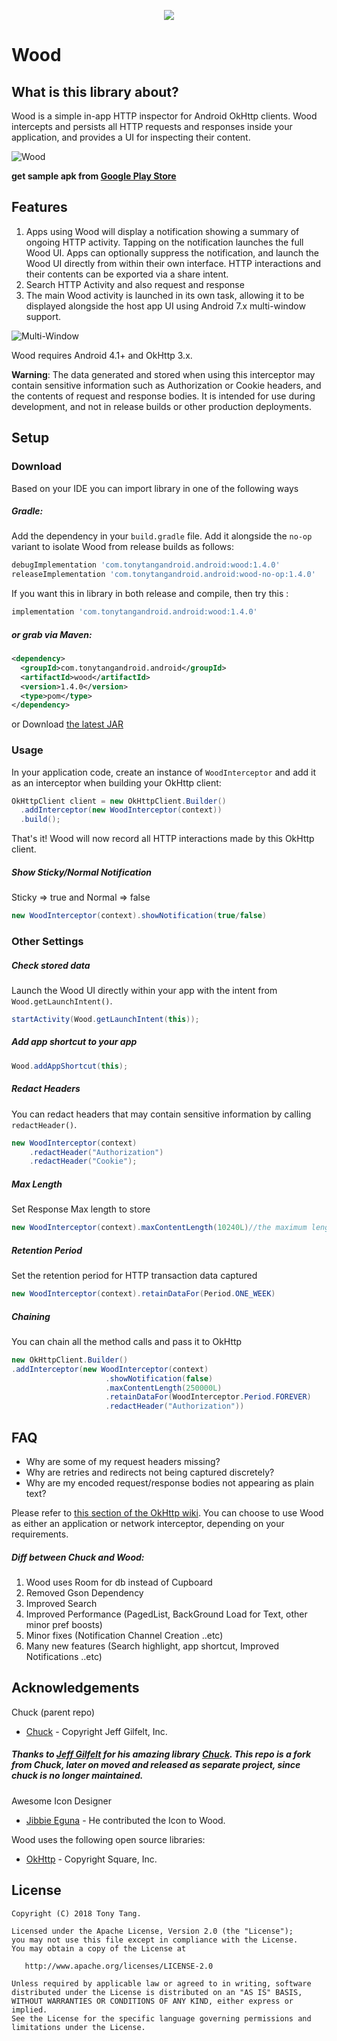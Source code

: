 <p align="center"><img src="https://raw.githubusercontent.com/TonyTangAndroid/Wood/master/LogoDesigns/logotype1.1.png"/></p>


# Wood

## What is this library about?
Wood is a simple in-app HTTP inspector for Android OkHttp clients. Wood intercepts and persists all HTTP requests and responses inside your application, and provides a UI for inspecting their content.

![Wood](assets/wood.gif)

**get sample apk from [Google Play Store][googlePlayStoreLink]**

## Features
1. Apps using Wood will display a notification showing a summary of ongoing HTTP activity. Tapping on the notification launches the full Wood UI. Apps can optionally suppress the notification, and launch the Wood UI directly from within their own interface. HTTP interactions and their contents can be exported via a share intent.
2. Search HTTP Activity and also request and response 
3. The main Wood activity is launched in its own task, allowing it to be displayed alongside the host app UI using Android 7.x multi-window support.

![Multi-Window](assets/multiwindow.gif) 

Wood requires Android 4.1+ and OkHttp 3.x.

**Warning**: The data generated and stored when using this interceptor may contain sensitive information such as Authorization or Cookie headers, and the contents of request and response bodies. It is intended for use during development, and not in release builds or other production deployments.

## Setup

### Download

Based on your IDE you can import library in one of the following ways

##### Gradle:
Add the dependency in your `build.gradle` file. Add it alongside the `no-op` variant to isolate Wood from release builds as follows:
```gradle
debugImplementation 'com.tonytangandroid.android:wood:1.4.0'
releaseImplementation 'com.tonytangandroid.android:wood-no-op:1.4.0'
```
If you want this in library in both release and compile, then try this : 
```gradle
implementation 'com.tonytangandroid.android:wood:1.4.0'
```


##### or grab via Maven:
```xml
<dependency>
  <groupId>com.tonytangandroid.android</groupId>
  <artifactId>wood</artifactId>
  <version>1.4.0</version>
  <type>pom</type>
</dependency>
```

or Download [the latest JAR][mavenAarDownload]

### Usage

In your application code, create an instance of `WoodInterceptor` and add it as an interceptor when building your OkHttp client:

```java
OkHttpClient client = new OkHttpClient.Builder()
  .addInterceptor(new WoodInterceptor(context))
  .build();
```

That's it! Wood will now record all HTTP interactions made by this OkHttp client.

##### Show Sticky/Normal Notification
Sticky => true and Normal => false
```java
new WoodInterceptor(context).showNotification(true/false)
```

### Other Settings
##### Check stored data
Launch the Wood UI directly within your app with the intent from `Wood.getLaunchIntent()`.
```java
startActivity(Wood.getLaunchIntent(this));
```

##### Add app shortcut to your app
```java
Wood.addAppShortcut(this);
```

##### Redact Headers
You can redact headers that may contain sensitive information by calling `redactHeader()`.
```java
new WoodInterceptor(context)
    .redactHeader("Authorization")
    .redactHeader("Cookie");
```

##### Max Length
Set Response Max length to store
```java
new WoodInterceptor(context).maxContentLength(10240L)//the maximum length (in bytes)
```

##### Retention Period
Set the retention period for HTTP transaction data captured
```java
new WoodInterceptor(context).retainDataFor(Period.ONE_WEEK)
```

##### Chaining
You can chain all the method calls and pass it to OkHttp
```java
new OkHttpClient.Builder()
.addInterceptor(new WoodInterceptor(context)
                     .showNotification(false)
                     .maxContentLength(250000L)
                     .retainDataFor(WoodInterceptor.Period.FOREVER)
                     .redactHeader("Authorization"))
```

## FAQ
- Why are some of my request headers missing?
- Why are retries and redirects not being captured discretely?
- Why are my encoded request/response bodies not appearing as plain text?

Please refer to [this section of the OkHttp wiki](https://github.com/square/okhttp/wiki/Interceptors#choosing-between-application-and-network-interceptors). You can choose to use Wood as either an application or network interceptor, depending on your requirements.

##### Diff between Chuck and Wood:
1. Wood uses Room for db instead of Cupboard
2. Removed Gson Dependency
3. Improved Search
4. Improved Performance (PagedList, BackGround Load for Text, other minor pref boosts)
5. Minor fixes (Notification Channel Creation ..etc)
6. Many new features (Search highlight, app shortcut, Improved Notifications ..etc)

## Acknowledgements
Chuck (parent repo)
- [Chuck][chuckLink] - Copyright Jeff Gilfelt, Inc.
##### Thanks to [Jeff Gilfelt][jgilfeltLink] for his amazing library [Chuck][chuckLink]. This repo is a fork from Chuck, later on moved and released as separate project, since chuck is no longer maintained.

Awesome Icon Designer
- [Jibbie Eguna][jbeguna04Link] - He contributed the Icon to Wood.

Wood uses the following open source libraries:
- [OkHttp][okhttpLink] - Copyright Square, Inc.

License
-------

    Copyright (C) 2018 Tony Tang.

    Licensed under the Apache License, Version 2.0 (the "License");
    you may not use this file except in compliance with the License.
    You may obtain a copy of the License at

       http://www.apache.org/licenses/LICENSE-2.0

    Unless required by applicable law or agreed to in writing, software
    distributed under the License is distributed on an "AS IS" BASIS,
    WITHOUT WARRANTIES OR CONDITIONS OF ANY KIND, either express or implied.
    See the License for the specific language governing permissions and
    limitations under the License.
    
[mavenAarDownload]: https://repo1.maven.org/maven2/com/tonytangandroid/android/wood/1.4.0/wood-1.4.0.aar
[googlePlayStoreLink]: https://play.google.com/store/apps/details?id=com.tonytangandroid.wood.sample
[chuckLink]: https://github.com/jgilfelt/chuck
[jgilfeltLink]: https://github.com/jgilfelt
[okhttpLink]: https://github.com/square/okhttp
[jbeguna04Link]: https://github.com/jbeguna04
